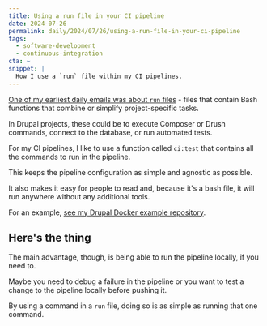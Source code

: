 ```yaml
---
title: Using a run file in your CI pipeline
date: 2024-07-26
permalink: daily/2024/07/26/using-a-run-file-in-your-ci-pipeline
tags:
  - software-development
  - continuous-integration
cta: ~
snippet: |
  How I use a `run` file within my CI pipelines.
---
```


[One of my earliest daily emails was about `run` files][0] - files that contain Bash functions that combine or simplify project-specific tasks.

In Drupal projects, these could be to execute Composer or Drush commands, connect to the database, or run automated tests.

For my CI pipelines, I like to use a function called `ci:test` that contains all the commands to run in the pipeline.

This keeps the pipeline configuration as simple and agnostic as possible.

It also makes it easy for people to read and, because it's a bash file, it will run anywhere without any additional tools.

For an example, [see my Drupal Docker example repository][1].

## Here's the thing

The main advantage, though, is being able to run the pipeline locally, if you need to.

Maybe you need to debug a failure in the pipeline or you want to test a change to the pipeline locally before pushing it.

By using a command in a `run` file, doing so is as simple as running that one command.

[0]: {{site.url}}/daily/2022/08/15/using-run-file-simplify-project-tasks
[1]: https://github.com/opdavies/docker-example-drupal/blob/d18bf2242fba1291cabf1e16a5badb6fda7ce509/run#L16-L35
